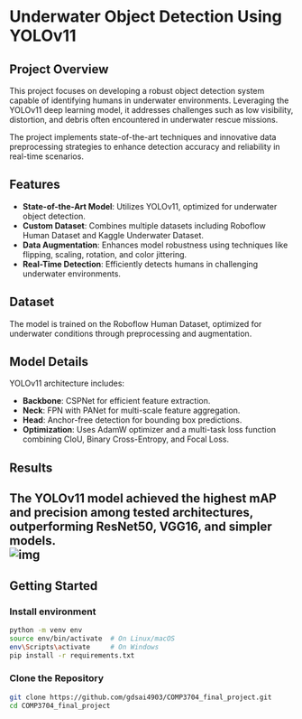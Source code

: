 # Underwater Object Detection Using YOLOv11  

## Project Overview  
This project focuses on developing a robust object detection system capable of identifying humans in underwater environments. Leveraging the YOLOv11 deep learning model, it addresses challenges such as low visibility, distortion, and debris often encountered in underwater rescue missions.  

The project implements state-of-the-art techniques and innovative data preprocessing strategies to enhance detection accuracy and reliability in real-time scenarios.  

## Features  
- **State-of-the-Art Model**: Utilizes YOLOv11, optimized for underwater object detection.  
- **Custom Dataset**: Combines multiple datasets including Roboflow Human Dataset and Kaggle Underwater Dataset.  
- **Data Augmentation**: Enhances model robustness using techniques like flipping, scaling, rotation, and color jittering.  
- **Real-Time Detection**: Efficiently detects humans in challenging underwater environments.  

## Dataset  
The model is trained on the Roboflow Human Dataset, optimized for underwater conditions through preprocessing and augmentation.  

## Model Details  
YOLOv11 architecture includes:  
- **Backbone**: CSPNet for efficient feature extraction.  
- **Neck**: FPN with PANet for multi-scale feature aggregation.  
- **Head**: Anchor-free detection for bounding box predictions.  
- **Optimization**: Uses AdamW optimizer and a multi-task loss function combining CIoU, Binary Cross-Entropy, and Focal Loss.  

## Results  
The YOLOv11 model achieved the highest mAP and precision among tested architectures, outperforming ResNet50, VGG16, and simpler models.  
![img](./runs/detect/train53/results.png)
---

## Getting Started  

### Install environment
```bash
python -m venv env  
source env/bin/activate  # On Linux/macOS  
env\Scripts\activate     # On Windows  
pip install -r requirements.txt
```

### Clone the Repository  
```bash  
git clone https://github.com/gdsai4903/COMP3704_final_project.git  
cd COMP3704_final_project

